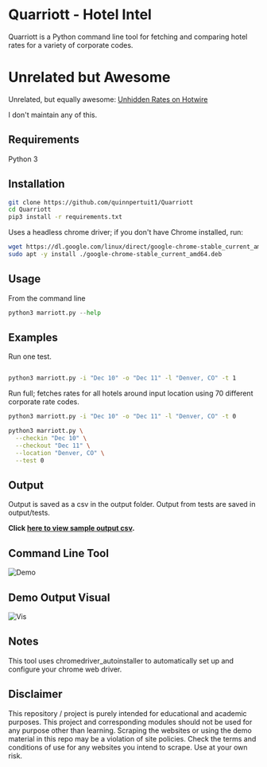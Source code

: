 # Quarriott - Hotel Intel

Quarriott is a Python command line tool for fetching and comparing hotel rates for a variety of corporate codes. 

# Unrelated but Awesome

Unrelated, but equally awesome: [Unhidden Rates on Hotwire](https://q-ttt2.shinyapps.io/hotwire-unhidden/)

I don't maintain any of this. 

## Requirements
Python 3

## Installation 
```bash
git clone https://github.com/quinnpertuit1/Quarriott
cd Quarriott
pip3 install -r requirements.txt
```

Uses a headless chrome driver; if you don't have Chrome installed, run:
```bash
wget https://dl.google.com/linux/direct/google-chrome-stable_current_amd64.deb
sudo apt -y install ./google-chrome-stable_current_amd64.deb
```

## Usage
From the command line
```python
python3 marriott.py --help
```

## Examples
Run one test.
```bash

python3 marriott.py -i "Dec 10" -o "Dec 11" -l "Denver, CO" -t 1

```
Run full; fetches rates for all hotels around input location using 70 different corporate rate codes.
```bash
python3 marriott.py -i "Dec 10" -o "Dec 11" -l "Denver, CO" -t 0

python3 marriott.py \
  --checkin "Dec 10" \
  --checkout "Dec 11" \
  --location "Denver, CO" \
  --test 0
```

## Output
Output is saved as a csv in the output folder. Output from tests are saved in output/tests. 

**Click [here to view sample output csv](https://github.com/quinnpertuit1/Quarriott/blob/main/output/sample-output.csv).**


## Command Line Tool
![Demo](https://github.com/quinnpertuit1/Quarriott/raw/main/docs/demo.png)

## Demo Output Visual
![Vis](https://github.com/quinnpertuit1/Quarriott/raw/main/docs/vis.gif)

## Notes
This tool uses chromedriver_autoinstaller to automatically set up and configure your chrome web driver.

## Disclaimer
This repository / project is purely intended for educational and academic purposes. This project and corresponding modules should not be used for any purpose other than learning. Scraping the websites or using the demo material in this repo may be a violation of site policies. Check the terms and conditions of use for any websites you intend to scrape. Use at your own risk. 
